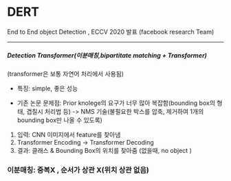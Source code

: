 # DERT
End to End object Detection , ECCV 2020 발표 (facebook research Team)

------------
##### Detection Transformer(이분매칭,bipartitate matching + Transformer)
(transformer은 보통 자연어 처리에서 사용됨)

- 특징: simple, 좋은 성능

- 기존 논문 문제점: Prior knolege의 요구가 너무 많아 복잡함(bounding box의 형태, 겹칠시 처리법 등) -> NMS 기술(불필요한 박스를 압축, 제거하여 1개의 bounding box만 나올 수 있도록)
1. 입력: CNN 이미지에서 feature를 찾아냄
2. Transformer Encoding -> Transformer Decoding
3. 결과: 클래스 & Bounding Box의 위치를 찾아줌 (없을때, no object )

### 이분매칭: 중복X , 순서가 상관 X(위치 상관 없음)